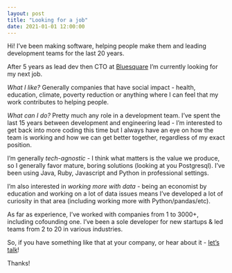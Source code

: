 ```yaml
---
layout: post
title: "Looking for a job"
date: 2021-01-01 12:00:00
---
```


Hi!
I’ve been making software, helping people make them and leading development teams for the last 20 years.

After 5 years as lead dev then CTO at [Bluesquare](http://www.bluesquarehub.com) I’m currently looking for my next job.

_What I like?_ Generally companies that have social impact - health, education, climate, poverty reduction or anything where I can feel that my work contributes to helping people.

_What can I do?_ Pretty much any role in a development team. I’ve spent the last 15 years between development and engineering lead - I’m interested to get back into more coding this time but I always have an eye on how the team is working and how we can get better together, regardless of my exact position.

I’m generally _tech-agnostic_ - I think what matters is the value we produce, so I generally favor mature, boring solutions (looking at you Postgresql). I’ve been using Java, Ruby, Javascript and Python in professional settings.

I’m also interested in _working more with data_ - being an economist by education and working on a lot of data issues means I’ve developed a lot of curiosity in that area (including working more with Python/pandas/etc).

As far as experience, I’ve worked with companies from 1 to 3000+, including cofounding one. I’ve been a sole developer for new startups & led teams from 2 to 20 in various industries.

So, if you have something like that at your company, or hear about it - [let’s talk](mailto:martin@joyouscoding.com)!

Thanks!
